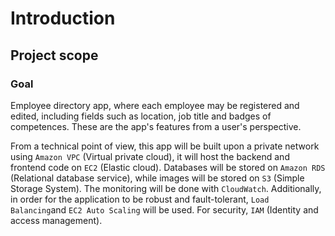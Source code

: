 # Introduction

## Project scope

### Goal
Employee directory app, where each employee may be registered and edited, including fields such as location, job title and badges of competences. These are the app's features from a user's perspective. 

From a technical point of view, this app will be built upon a private network using `Amazon VPC` (Virtual private cloud), it will host the backend and frontend code on `EC2` (Elastic cloud). Databases will be stored on `Amazon RDS` (Relational database service), while images will be stored on `S3` (Simple Storage System). The monitoring will be done with `CloudWatch`. Additionally, in order for the application to be robust and fault-tolerant, `Load Balancing`and `EC2 Auto Scaling` will be used. For security, `IAM` (Identity and access management).